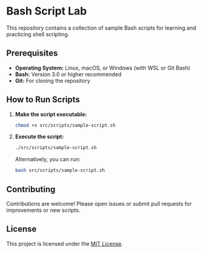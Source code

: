# Bash Script Lab

This repository contains a collection of sample Bash scripts for learning and practicing shell scripting.

## Prerequisites

- **Operating System:** Linux, macOS, or Windows (with WSL or Git Bash)
- **Bash:** Version 3.0 or higher recommended
- **Git:** For cloning the repository

## How to Run Scripts

1. **Make the script executable:**
    ```bash
    chmod +x src/scripts/sample-script.sh
    ```

2. **Execute the script:**
    ```bash
    ./src/scripts/sample-script.sh
    ```

    Alternatively, you can run:
    ```bash
    bash src/scripts/sample-script.sh
    ```

## Contributing

Contributions are welcome! Please open issues or submit pull requests for improvements or new scripts.

## License

This project is licensed under the [MIT License](LICENSE).
